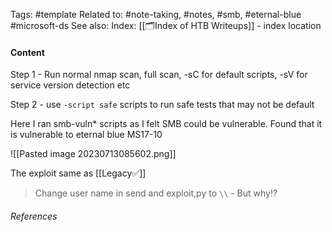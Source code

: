 Tags: #template 
	Related to: #note-taking, #notes, #smb, #eternal-blue #microsoft-ds
See also: 
Index: [[🗂️Index of HTB Writeups]] - index location 


#### Content
Step 1 - Run normal nmap scan, full scan, -sC for default scripts, -sV for service version detection etc

Step 2 - use `-script safe` scripts to run safe tests that may not be default

Here I ran smb-vuln* scripts as I felt SMB could be vulnerable. Found that it is vulnerable to eternal blue MS17-10

![[Pasted image 20230713085602.png]]

The exploit same as [[Legacy✅]]

> Change user name in send and exploit,py to `\\` - But why⁉️


###### References  